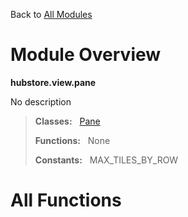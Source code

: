 Back to [All Modules](https://github.com/pyrustic/hubstore/blob/master/docs/modules/README.md#readme)

# Module Overview

**hubstore.view.pane**
 
No description

> **Classes:** &nbsp; [Pane](https://github.com/pyrustic/hubstore/blob/master/docs/modules/content/hubstore.view.pane/content/classes/Pane.md#class-pane)
>
> **Functions:** &nbsp; None
>
> **Constants:** &nbsp; MAX_TILES_BY_ROW

# All Functions



